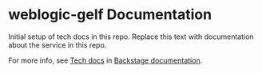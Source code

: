 # weblogic-gelf Documentation

Initial setup of tech docs in this repo.
Replace this text with documentation about the service in this repo.

For more info, see [Tech docs](https://portal.dhlparcel.io/docs/default/component/backstage/developing/techdocs/) in [Backstage documentation](https://portal.dhlparcel.io/docs/default/component/backstage).